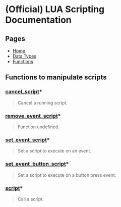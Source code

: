 
# (Official) LUA Scripting Documentation

## Pages

- [Home](../../index)
- [Data Types](../data-types)
- [Functions](../functions)

## Functions to manipulate scripts

### [cancel_script](scripts/cancel_script)*

> Cancel a running script.

### [remove_event_script](scripts/remove_event_script)*

> Function undefined.

### [set_event_script](scripts/set_event_script)*

> Set a script to execute on an event.

### [set_event_button_script](scripts/set_event_button_script)*

> Set a script to execute on a button press event.

### [script](scripts/script)*

> Call a script.

